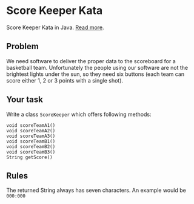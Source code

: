 # Score Keeper Kata

Score Keeper Kata in Java. [Read more](http://kata-log.rocks/score-keeper-kata).

## Problem

We need software to deliver the proper data to the scoreboard for a basketball team. Unfortunately the people using our software are not the brightest lights under the sun, so they need six buttons (each team can score either 1, 2 or 3 points with a single shot).

## Your task

Write a class `ScoreKeeper` which offers following methods:
```
void scoreTeamA1()
void scoreTeamA2()
void scoreTeamA3()
void scoreTeamB1()
void scoreTeamB2()
void scoreTeamB3()
String getScore()
```

## Rules

The returned String always has seven characters. An example would be `000:000`
